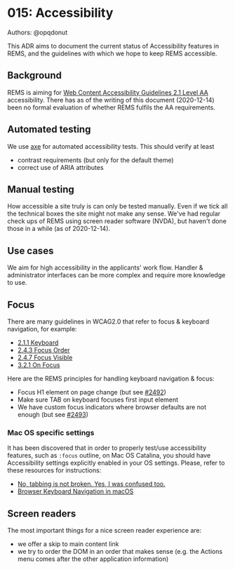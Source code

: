 # 015: Accessibility

Authors: @opqdonut

This ADR aims to document the current status of Accessibility features
in REMS, and the guidelines with which we hope to keep REMS
accessible.

## Background

REMS is aiming for
[Web Content Accessibility Guidelines 2.1 Level AA](https://www.w3.org/TR/WCAG21/)
accessibility. There has as of the writing of this document
(2020-12-14) been no formal evaluation of whether REMS fulfils the AA
requirements.

## Automated testing

We use [axe](https://www.deque.com/axe/) for automated accessibility
tests. This should verify at least

- contrast requirements (but only for the default theme)
- correct use of ARIA attributes

## Manual testing

How accessible a site truly is can only be tested manually. Even if we
tick all the technical boxes the site might not make any sense. We've
had regular check ups of REMS using screen reader software (NVDA), but
haven't done those in a while (as of 2020-12-14).

## Use cases

We aim for high accessibility in the applicants' work flow. Handler &
administrator interfaces can be more complex and require more
knowledge to use.

## Focus

There are many guidelines in WCAG2.0 that refer to focus & keyboard navigation, for example:

- [2.1.1 Keyboard](https://www.w3.org/WAI/WCAG21/quickref/#keyboard)
- [2.4.3 Focus Order](https://www.w3.org/WAI/WCAG21/quickref/#qr-navigation-mechanisms-focus-order)
- [2.4.7 Focus Visible](https://www.w3.org/WAI/WCAG21/quickref/#focus-visible)
- [3.2.1 On Focus](https://www.w3.org/WAI/WCAG21/quickref/#on-focus)

Here are the REMS principles for handling keyboard navigation & focus:

- Focus H1 element on page change (but see [#2492](https://github.com/CSCfi/rems/issues/2492))
- Make sure TAB on keyboard focuses first input element
- We have custom focus indicators where browser defaults are not enough (but see [#2493](https://github.com/CSCfi/rems/issues/2493))

### Mac OS specific settings

It has been discovered that in order to properly test/use accessibility features, such as  `:focus` outline, on Mac OS Catalina, you should have Accessibility settings explicitly enabled in your OS settings. Please, refer to these resources for instructions:
  - [No, tabbing is not broken. Yes, I was confused too.](https://www.scottohara.me/blog/2014/10/03/link-tabbing-firefox-osx.html)
  - [Browser Keyboard Navigation in macOS](https://www.a11yproject.com/posts/2017-12-29-macos-browser-keyboard-navigation/)

## Screen readers

The most important things for a nice screen reader experience are:

- we offer a skip to main content link
- we try to order the DOM in an order that makes sense
  (e.g. the Actions menu comes after the other application information)
